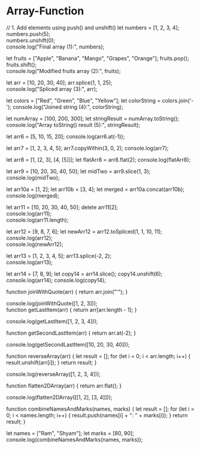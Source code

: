 # Array-Function
// 1. Add elements using push() and unshift()
let numbers = [1, 2, 3, 4];
numbers.push(5);        
numbers.unshift(0);    
console.log("Final array (1):", numbers); 


let fruits = ["Apple", "Banana", "Mango", "Grapes", "Orange"];
fruits.pop();          
fruits.shift();          
console.log("Modified fruits array (2):", fruits); 

let arr = [10, 20, 30, 40];
arr.splice(1, 1, 25);     
console.log("Spliced array (3):", arr); 

let colors = ["Red", "Green", "Blue", "Yellow"];
let colorString = colors.join('-');
console.log("Joined string (4):", colorString); 

let numArray = [100, 200, 300];
let stringResult = numArray.toString();
console.log("Array toString() result (5):", stringResult); 

let arr6 = [5, 10, 15, 20];
console.log(arr6.at(-1)); 

let arr7 = [1, 2, 3, 4, 5];
arr7.copyWithin(3, 0, 2);
console.log(arr7);  

let arr8 = [1, [2, 3], [4, [5]]];
let flatArr8 = arr8.flat(2);
console.log(flatArr8);  

let arr9 = [10, 20, 30, 40, 50];
let midTwo = arr9.slice(1, 3);  
console.log(midTwo);  

let arr10a = [1, 2];
let arr10b = [3, 4];
let merged = arr10a.concat(arr10b);
console.log(merged);  

let arr11 = [10, 20, 30, 40, 50];
delete arr11[2];  
console.log(arr11);      
console.log(arr11.length);  





let arr12 = [9, 8, 7, 6];
let newArr12 = arr12.toSpliced(1, 1, 10, 11);
console.log(arr12);    
console.log(newArr12); 

let arr13 = [1, 2, 3, 4, 5];
arr13.splice(-2, 2);  
console.log(arr13);   

let arr14 = [7, 8, 9];
let copy14 = arr14.slice();
copy14.unshift(6);
console.log(arr14);
console.log(copy14);  

function joinWithQuote(arr) {
    return arr.join("'");
}

console.log(joinWithQuote([1, 2, 3]));  
function getLastItem(arr) {
    return arr[arr.length - 1];
}

console.log(getLastItem([1, 2, 3, 4]));  

function getSecondLastItem(arr) {
    return arr.at(-2);
}

console.log(getSecondLastItem([10, 20, 30, 40])); 

function reverseArray(arr) {
    let result = [];
    for (let i = 0; i < arr.length; i++) {
        result.unshift(arr[i]);
    }
    return result;
}

console.log(reverseArray([1, 2, 3, 4]));  

function flatten2DArray(arr) {
    return arr.flat();
}

console.log(flatten2DArray([[1, 2], [3, 4]]));

function combineNamesAndMarks(names, marks) {
    let result = [];
    for (let i = 0; i < names.length; i++) {
        result.push(names[i] + ": " + marks[i]);
    }
    return result;
}

let names = ["Ram", "Shyam"];
let marks = [80, 90];
console.log(combineNamesAndMarks(names, marks)); 

